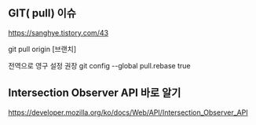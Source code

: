 ## GIT( pull) 이슈
https://sanghye.tistory.com/43

git pull origin [브랜치]

전역으로 영구 설정 권장
git config --global pull.rebase true

## Intersection Observer API 바로 알기
https://developer.mozilla.org/ko/docs/Web/API/Intersection_Observer_API
